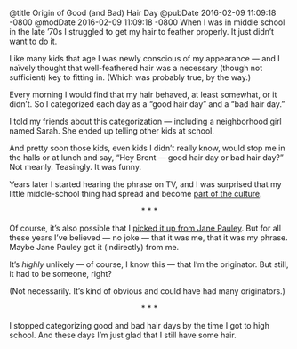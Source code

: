 @title Origin of Good (and Bad) Hair Day
@pubDate 2016-02-09 11:09:18 -0800
@modDate 2016-02-09 11:09:18 -0800
When I was in middle school in the late ’70s I struggled to get my hair to feather properly. It just didn’t want to do it.

Like many kids that age I was newly conscious of my appearance — and I naïvely thought that well-feathered hair was a necessary (though not sufficient) key to fitting in. (Which was probably true, by the way.)

Every morning I would find that my hair behaved, at least somewhat, or it didn’t. So I categorized each day as a “good hair day” and a “bad hair day.”

I told my friends about this categorization — including a neighborhood girl named Sarah. She ended up telling other kids at school.

And pretty soon those kids, even kids I didn’t really know, would stop me in the halls or at lunch and say, “Hey Brent — good hair day or bad hair day?” Not meanly. Teasingly. It was funny.

Years later I started hearing the phrase on TV, and I was surprised that my little middle-school thing had spread and become <a href="http://www.ecenglish.com/learnenglish/lessons/why-do-we-say-bad-hair-day">part of the culture</a>.

<p style="text-align:center">* * *</p>

Of course, it’s also possible that I <a href="http://www.word-detective.com/072104.html">picked it up from Jane Pauley</a>. But for all these years I’ve believed — no joke — that it was me, that it was my phrase. Maybe Jane Pauley got it (indirectly) from me.

It’s *highly* unlikely — of course, I know this — that I’m the originator. But still, it had to be someone, right?

(Not necessarily. It’s kind of obvious and could have had many originators.)

<p style="text-align:center">* * *</p>

I stopped categorizing good and bad hair days by the time I got to high school. And these days I’m just glad that I still have some hair.
